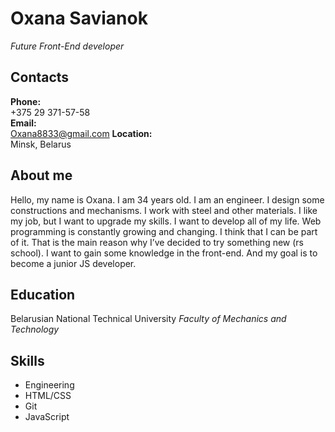 # Oxana Savianok
*Future Front-End developer*

## Contacts
**Phone:**\
+375 29 371-57-58\
**Email:**\
Oxana8833@gmail.com
**Location:**\
Minsk, Belarus

## About me
Hello, my name is Oxana. I am 34 years old. I am an engineer. I design some constructions and mechanisms. I work with steel and other materials. I like my job, but I want to upgrade my skills. I want to develop all of my life.
Web programming is constantly growing and changing. I think that I can be part of it. That is the main reason why I’ve decided to try something new (rs school). I want to gain some knowledge in the front-end. And my goal is to become a junior JS developer.

## Education
Belarusian National Technical University
*Faculty of Mechanics and Technology*

## Skills
+ Engineering
+ HTML/CSS
+ Git
+ JavaScript